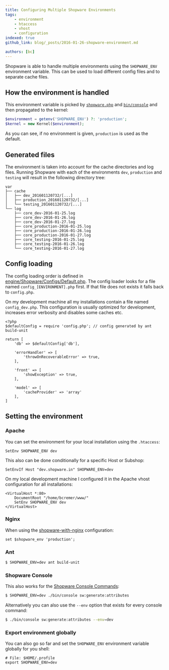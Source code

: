 ```yaml
---
title: Configuring Multiple Shopware Environments
tags:
    - environment
    - htaccess
    - vhost
    - configuration
indexed: true
github_link: blog/_posts/2016-01-26-shopware-environment.md

authors: [bc]
---
```


Shopware is able to handle multiple environments using the `SHOPWARE_ENV` environment variable.
This can be used to load different config files and to separate cache files.


## How the environment is handled

This environment variable is picked by [`shopware.php`](https://github.com/shopware5/shopware/blob/5.2/shopware.php#L92) and [`bin/console`](https://github.com/shopware5/shopware/blob/5.2/bin/console#L34) and then propagated to the kernel:

```php
$environment = getenv('SHOPWARE_ENV') ?: 'production';
$kernel = new Kernel($environment);
```

As you can see, if no environment is given, `production` is used as the default.

## Generated files

The environment is taken into account for the cache directories and log files.
Running Shopware with each of the environments `dev`, `production` and `testing` will result in the following directory tree:

```
var
├── cache
│   ├── dev_201601120732/[...]
│   ├── production_201601120732/[...]
│   └── testing_201601120732/[...]
└── log
    ├── core_dev-2016-01-25.log
    ├── core_dev-2016-01-26.log
    ├── core_dev-2016-01-27.log
    ├── core_production-2016-01-25.log
    ├── core_production-2016-01-26.log
    ├── core_production-2016-01-27.log
    ├── core_testing-2016-01-25.log
    ├── core_testing-2016-01-26.log
    └── core_testing-2016-01-27.log
```

## Config loading

The config loading order is defined in [engine/Shopware/Configs/Default.php](https://github.com/shopware5/shopware/blob/cbafdd378de2bf5afab7504a90a2bc184ebbd681/engine/Shopware/Configs/Default.php#L3).
The config loader looks for a file named `config_[ENVIRONMENT].php` first. If that file does not exists it falls back to `config.php`.

On my development machine all my installations contain a file named `config_dev.php`.
This configuration is usually optimized for development, increases error verbosity and disables some caches etc.

```
<?php
$defaultConfig = require 'config.php'; // config generated by ant build-unit

return [
    'db' => $defaultConfig['db'],

    'errorHandler' => [
        'throwOnRecoverableError' => true,
    ],

    'front' => [
        'showException' => true,
    ],

    'model' => [
        'cacheProvider' => 'array'
    ],
]
```


## Setting the environment

### Apache

You can set the environment for your local installation using the `.htaccess`:

```
SetEnv SHOPWARE_ENV dev
```

This also can be done conditionally for a specific Host or Subshop:

```
SetEnvIf Host "dev.shopware.in" SHOPWARE_ENV=dev
```

On my local development machine I configured it in the Apache vhost configuration for all installations:

```
<VirtualHost *:80>
    DocumentRoot "/home/bcremer/www/"
    SetEnv SHOPWARE_ENV dev
</VirtualHost>
```

### Nginx
When using the [shopware-with-nginx](https://github.com/bcremer/shopware-with-nginx) configuration:

```
set $shopware_env 'production';
```

### Ant

```bash
$ SHOPWARE_ENV=dev ant build-unit
```

### Shopware Console

This also works for the [Shopware Console Commands](/developers-guide/shopware-5-cli-commands/):

```bash
$ SHOPWARE_ENV=dev ./bin/console sw:generate:attributes
```

Alternatively you can also use the `--env` option that exists for every console command:

```bash
$ ./bin/console sw:generate:attributes --env=dev
```

### Export environment globally
You can also go so far and set the `SHOPWARE_ENV` environment variable globally for you shell:

```
# File: $HOME/.profile
export SHOPWARE_ENV=dev
```
